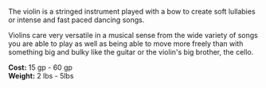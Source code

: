 The violin is a stringed instrument played with a bow to create soft lullabies or intense and fast paced dancing songs.

Violins care very versatile in a musical sense from the wide variety of songs you are able to play as well as being able to move more freely than with something big and bulky like the guitar or the violin's big brother, the cello.

**Cost:** 15 gp - 60 gp  
**Weight:** 2 lbs - 5lbs